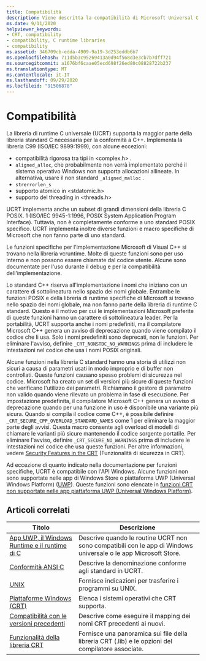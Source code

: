 ```yaml
---
title: Compatibilità
description: Viene descritta la compatibilità di Microsoft Universal C Runtime Library (UCRT) con la libreria C standard, POSIX, CRT sicuro e le app dello Store.
ms.date: 9/11/2020
helpviewer_keywords:
- CRT, compatibility
- compatibility, C runtime libraries
- compatibility
ms.assetid: 346709cb-edda-4909-9a19-3d253eddb6b7
ms.openlocfilehash: 711d5b3c95269413a0d94f568d3e3cb7b7dff721
ms.sourcegitcommit: a1676bf6caae05ecd698f26ed80c08828722b237
ms.translationtype: MT
ms.contentlocale: it-IT
ms.lasthandoff: 09/29/2020
ms.locfileid: "91506878"
---
```

# <a name="compatibility"></a>Compatibilità

La libreria di runtime C universale (UCRT) supporta la maggior parte della libreria standard C necessaria per la conformità a C++. Implementa la libreria C99 (ISO/IEC 9899:1999), con alcune eccezioni:

- compatibilità rigorosa tra tipi in \<complex.h> .
- `aligned_alloc`, che probabilmente non verrà implementato perché il sistema operativo Windows non supporta allocazioni allineate. In alternativa, usare il non standard `_aligned_malloc` .
- `strerrorlen_s`
- supporto atomico in \<stdatomic.h>
- supporto del threading in \<threads.h>

UCRT implementa anche un subset di grandi dimensioni della libreria C POSIX. 1 (ISO/IEC 9945-1:1996, POSIX System Application Program Interface). Tuttavia, non è completamente conforme a uno standard POSIX specifico. UCRT implementa inoltre diverse funzioni e macro specifiche di Microsoft che non fanno parte di uno standard.

Le funzioni specifiche per l'implementazione Microsoft di Visual C++ si trovano nella libreria vcruntime.  Molte di queste funzioni sono per uso interno e non possono essere chiamate dal codice utente. Alcune sono documentate per l'uso durante il debug e per la compatibilità dell'implementazione.

Lo standard C++ riserva all'implementazione i nomi che iniziano con un carattere di sottolineatura nello spazio dei nomi globale. Entrambe le funzioni POSIX e della libreria di runtime specifiche di Microsoft si trovano nello spazio dei nomi globale, ma non fanno parte della libreria di runtime C standard. Questo è il motivo per cui le implementazioni Microsoft preferite di queste funzioni hanno un carattere di sottolineatura leader. Per la portabilità, UCRT supporta anche i nomi predefiniti, ma il compilatore Microsoft C++ genera un avviso di deprecazione quando viene compilato il codice che li usa. Solo i nomi predefiniti sono deprecati, non le funzioni. Per eliminare l'avviso, definire `_CRT_NONSTDC_NO_WARNINGS` prima di includere le intestazioni nel codice che usa i nomi POSIX originali.

Alcune funzioni nella libreria C standard hanno una storia di utilizzi non sicuri a causa di parametri usati in modo improprio e di buffer non controllati. Queste funzioni causano spesso problemi di sicurezza nel codice. Microsoft ha creato un set di versioni più sicure di queste funzioni che verificano l'utilizzo dei parametri. Richiamano il gestore di parametro non valido quando viene rilevato un problema in fase di esecuzione.  Per impostazione predefinita, il compilatore Microsoft C++ genera un avviso di deprecazione quando per una funzione in uso è disponibile una variante più sicura. Quando si compila il codice come C++, è possibile definire `_CRT_SECURE_CPP_OVERLOAD_STANDARD_NAMES` come 1 per eliminare la maggior parte degli avvisi. Questa macro consente agli overload di modelli di chiamare le varianti più sicure mantenendo il codice sorgente portatile. Per eliminare l'avviso, definire `_CRT_SECURE_NO_WARNINGS` prima di includere le intestazioni nel codice che usa queste funzioni. Per altre informazioni, vedere [Security Features in the CRT](../c-runtime-library/security-features-in-the-crt.md) (Funzionalità di sicurezza in CRT).

Ad eccezione di quanto indicato nella documentazione per funzioni specifiche, UCRT è compatibile con l'API Windows.  Alcune funzioni non sono supportate nelle app di Windows Store o piattaforma UWP (Universal Windows Platform) ([UWP](/uwp)). Queste funzioni sono elencate in [funzioni CRT non supportate nelle app piattaforma UWP (Universal Windows Platform)](../cppcx/crt-functions-not-supported-in-universal-windows-platform-apps.md).

## <a name="related-articles"></a>Articoli correlati

|Titolo|Descrizione|
|-----------|-----------------|
|[App UWP, il Windows Runtime e il runtime di C](../c-runtime-library/windows-store-apps-the-windows-runtime-and-the-c-run-time.md)|Descrive quando le routine UCRT non sono compatibili con le app di Windows universale o le app Microsoft Store.|
|[Conformità ANSI C](../c-runtime-library/ansi-c-compliance.md)|Descrive la denominazione conforme agli standard in UCRT.|
|[UNIX](../c-runtime-library/unix.md)|Fornisce indicazioni per trasferire i programmi su UNIX.|
|[Piattaforme Windows (CRT)](../c-runtime-library/windows-platforms-crt.md)|Elenca i sistemi operativi che CRT supporta.|
|[Compatibilità con le versioni precedenti](../c-runtime-library/backward-compatibility.md)|Descrive come eseguire il mapping dei nomi CRT precedenti ai nuovi.|
|[Funzionalità della libreria CRT](../c-runtime-library/crt-library-features.md)|Fornisce una panoramica sui file della libreria CRT (.lib) e le opzioni del compilatore associate.|
